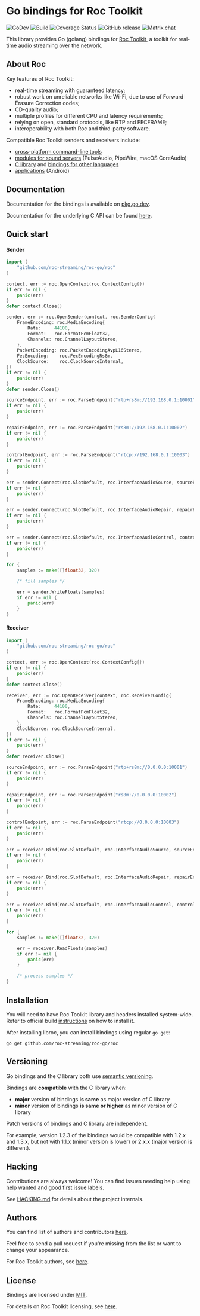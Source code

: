 # Go bindings for Roc Toolkit

[![GoDev](https://img.shields.io/badge/go.dev-reference-007d9c?logo=go&logoColor=white)](https://pkg.go.dev/github.com/roc-streaming/roc-go/roc) [![Build](https://github.com/roc-streaming/roc-go/workflows/build/badge.svg)](https://github.com/roc-streaming/roc-go/actions) [![Coverage Status](https://coveralls.io/repos/github/roc-streaming/roc-go/badge.svg?branch=main)](https://coveralls.io/github/roc-streaming/roc-go?branch=main) [![GitHub release](https://img.shields.io/github/release/roc-streaming/roc-go.svg)](https://github.com/roc-streaming/roc-go/releases) [![Matrix chat](https://matrix.to/img/matrix-badge.svg)](https://app.element.io/#/room/#roc-streaming:matrix.org)

This library provides Go (golang) bindings for [Roc Toolkit](https://github.com/roc-streaming/roc-toolkit), a toolkit for real-time audio streaming over the network.

## About Roc

Key features of Roc Toolkit:

* real-time streaming with guaranteed latency;
* robust work on unreliable networks like Wi-Fi, due to use of Forward Erasure Correction codes;
* CD-quality audio;
* multiple profiles for different CPU and latency requirements;
* relying on open, standard protocols, like RTP and FECFRAME;
* interoperability with both Roc and third-party software.

Compatible Roc Toolkit senders and receivers include:

* [cross-platform command-line tools](https://roc-streaming.org/toolkit/docs/tools/command_line_tools.html)
* [modules for sound servers](https://roc-streaming.org/toolkit/docs/tools/sound_server_modules.html) (PulseAudio, PipeWire, macOS CoreAudio)
* [C library](https://roc-streaming.org/toolkit/docs/api.html) and [bindings for other languages](https://roc-streaming.org/toolkit/docs/api/bindings.html)
* [applications](https://roc-streaming.org/toolkit/docs/tools/applications.html) (Android)

## Documentation

Documentation for the bindings is available on [pkg.go.dev](https://pkg.go.dev/github.com/roc-streaming/roc-go/roc).

Documentation for the underlying C API can be found [here](https://roc-streaming.org/toolkit/docs/api.html).

## Quick start

#### Sender

```go
import (
	"github.com/roc-streaming/roc-go/roc"
)

context, err := roc.OpenContext(roc.ContextConfig{})
if err != nil {
	panic(err)
}
defer context.Close()

sender, err := roc.OpenSender(context, roc.SenderConfig{
	FrameEncoding: roc.MediaEncoding{
		Rate:     44100,
		Format:   roc.FormatPcmFloat32,
		Channels: roc.ChannelLayoutStereo,
	},
	PacketEncoding: roc.PacketEncodingAvpL16Stereo,
	FecEncoding:    roc.FecEncodingRs8m,
	ClockSource:    roc.ClockSourceInternal,
})
if err != nil {
	panic(err)
}
defer sender.Close()

sourceEndpoint, err := roc.ParseEndpoint("rtp+rs8m://192.168.0.1:10001")
if err != nil {
	panic(err)
}

repairEndpoint, err := roc.ParseEndpoint("rs8m://192.168.0.1:10002")
if err != nil {
	panic(err)
}

controlEndpoint, err := roc.ParseEndpoint("rtcp://192.168.0.1:10003")
if err != nil {
	panic(err)
}

err = sender.Connect(roc.SlotDefault, roc.InterfaceAudioSource, sourceEndpoint)
if err != nil {
	panic(err)
}

err = sender.Connect(roc.SlotDefault, roc.InterfaceAudioRepair, repairEndpoint)
if err != nil {
	panic(err)
}

err = sender.Connect(roc.SlotDefault, roc.InterfaceAudioControl, controlEndpoint)
if err != nil {
	panic(err)
}

for {
	samples := make([]float32, 320)

	/* fill samples */

	err = sender.WriteFloats(samples)
	if err != nil {
		panic(err)
	}
}
```

#### Receiver

```go
import (
	"github.com/roc-streaming/roc-go/roc"
)

context, err := roc.OpenContext(roc.ContextConfig{})
if err != nil {
	panic(err)
}
defer context.Close()

receiver, err := roc.OpenReceiver(context, roc.ReceiverConfig{
	FrameEncoding: roc.MediaEncoding{
		Rate:     44100,
		Format:   roc.FormatPcmFloat32,
		Channels: roc.ChannelLayoutStereo,
	},
	ClockSource: roc.ClockSourceInternal,
})
if err != nil {
	panic(err)
}
defer receiver.Close()

sourceEndpoint, err := roc.ParseEndpoint("rtp+rs8m://0.0.0.0:10001")
if err != nil {
	panic(err)
}

repairEndpoint, err := roc.ParseEndpoint("rs8m://0.0.0.0:10002")
if err != nil {
	panic(err)
}

controlEndpoint, err := roc.ParseEndpoint("rtcp://0.0.0.0:10003")
if err != nil {
	panic(err)
}

err = receiver.Bind(roc.SlotDefault, roc.InterfaceAudioSource, sourceEndpoint)
if err != nil {
	panic(err)
}

err = receiver.Bind(roc.SlotDefault, roc.InterfaceAudioRepair, repairEndpoint)
if err != nil {
	panic(err)
}

err = receiver.Bind(roc.SlotDefault, roc.InterfaceAudioControl, controlEndpoint)
if err != nil {
	panic(err)
}

for {
	samples := make([]float32, 320)

	err = receiver.ReadFloats(samples)
	if err != nil {
		panic(err)
	}

	/* process samples */
}
```

## Installation

You will need to have Roc Toolkit library and headers installed system-wide. Refer to official build [instructions](https://roc-streaming.org/toolkit/docs/building/user_cookbook.html) on how to install it.

After installing libroc, you can install bindings using regular `go get`:

```
go get github.com/roc-streaming/roc-go/roc
```

## Versioning

Go bindings and the C library both use [semantic versioning](https://semver.org/).

Bindings are **compatible** with the C library when:

- **major** version of bindings **is same** as major version of C library
- **minor** version of bindings **is same or higher** as minor version of C library

Patch versions of bindings and C library are independent.

For example, version 1.2.3 of the bindings would be compatible with 1.2.x and 1.3.x, but not with 1.1.x (minor version is lower) or 2.x.x (major version is different).

## Hacking

Contributions are always welcome! You can find issues needing help using [help wanted](https://github.com/roc-streaming/roc-vad/labels/help%20wanted) and [good first issue](https://github.com/roc-streaming/roc-vad/labels/good%20first%20issue) labels.

See [HACKING.md](HACKING.md) for details about the project internals.

## Authors

You can find list of authors and contributors [here](AUTHORS.md).

Feel free to send a pull request if you're missing from the list or want to change your appearance.

For Roc Toolkit authors, see [here](https://roc-streaming.org/toolkit/docs/about_project/authors.html).

## License

Bindings are licensed under [MIT](LICENSE).

For details on Roc Toolkit licensing, see [here](https://roc-streaming.org/toolkit/docs/about_project/licensing.html).
